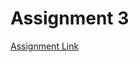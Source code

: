 # Assignment 3

[Assignment Link](https://docs.google.com/document/d/1pFYr2sHCsZ-z26D_5QB9QPbC7p9mRkuJm9-JimfWwH8/edit)